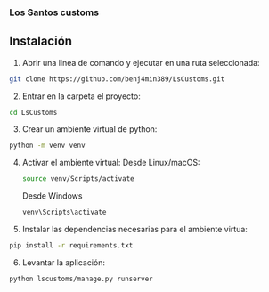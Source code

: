 ### Los Santos customs


## Instalación

1. Abrir una linea de comando y ejecutar en una ruta seleccionada:
```bash
git clone https://github.com/benj4min389/LsCustoms.git
```

2. Entrar en la carpeta el proyecto:
```bash
cd LsCustoms
```

3. Crear un ambiente virtual de python:
```bash
python -m venv venv
```

4. Activar el ambiente virtual:
    Desde Linux/macOS:
    ```bash
    source venv/Scripts/activate
    ```
    Desde Windows
    ```bash
    venv\Scripts\activate
    ```

5. Instalar las dependencias necesarias para el ambiente virtua:
```bash
pip install -r requirements.txt
```

6. Levantar la aplicación:
```bash
python lscustoms/manage.py runserver
```

